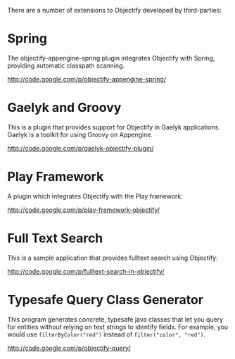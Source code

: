 There are a number of extensions to Objectify developed by third-parties:



# Spring #

The objectify-appengine-spring plugin integrates Objectify with Spring, providing automatic classpath scanning.

http://code.google.com/p/objectify-appengine-spring/

# Gaelyk and Groovy #

This is a plugin that provides support for Objectify in Gaelyk applications.  Gaelyk is a toolkit for using Groovy on Appengine.

http://code.google.com/p/gaelyk-objectify-plugin/

# Play Framework #

A plugin which integrates Objectify with the Play framework:

http://code.google.com/p/play-framework-objectify/

# Full Text Search #

This is a sample application that provides fulltext search using Objectify:

http://code.google.com/p/fulltext-search-in-objectify/

# Typesafe Query Class Generator #

This program generates concrete, typesafe java classes that let you query for entities without relying on text strings to identify fields.  For example, you would use `filterByColor("red")` instead of `filter("color", "red")`.

http://code.google.com/p/objectify-query/